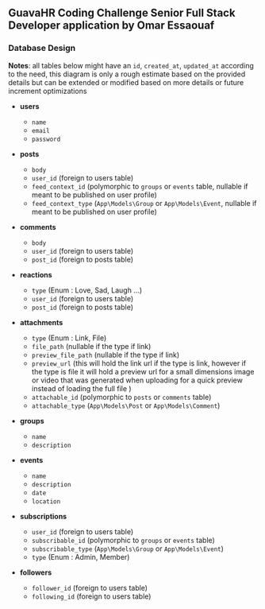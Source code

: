 ## GuavaHR Coding Challenge Senior Full Stack Developer application by Omar Essaouaf

### Database Design

**Notes**:
all tables below might have an `id`, `created_at`, `updated_at` according to the need, this diagram is only a rough estimate based on the provided details but can be extended or modified based on more details or future increment optimizations

- **users**
    - `name`
    - `email`
    - `password`

- **posts**
    - `body`
    - `user_id` (foreign to users table)
    - `feed_context_id` (polymorphic to `groups` or `events` table, nullable if meant to be published on user profile)
    - `feed_context_type` (`App\Models\Group` or `App\Models\Event`, nullable if meant to be published on user profile)

- **comments**
    - `body`
    - `user_id` (foreign to users table)
    - `post_id` (foreign to posts table)

- **reactions**
    - `type` (Enum : Love, Sad, Laugh ...)
    - `user_id` (foreign to users table)
    - `post_id` (foreign to posts table)

- **attachments**
    - `type` (Enum : Link, File)
    - `file_path` (nullable if the type if link)
    - `preview_file_path` (nullable if the type if link)
    - `preview_url` (this will hold the link url if the type is link, however if the type is file it will hold a preview url for a small dimensions image or video that was generated when uploading for a quick preview instead of loading the full file )
    - `attachable_id` (polymorphic to `posts` or `comments` table)
    - `attachable_type` (`App\Models\Post` or `App\Models\Comment`)

- **groups**
    - `name`
    - `description`

- **events**
    - `name`
    - `description`
    - `date`
    - `location`

- **subscriptions**
    - `user_id` (foreign to users table)
    - `subscribable_id` (polymorphic to `groups` or `events` table)
    - `subscribable_type` (`App\Models\Group` or `App\Models\Event`)
    - `type` (Enum : Admin, Member)

- **followers**
    - `follower_id` (foreign to users table)
    - `following_id` (foreign to users table)
